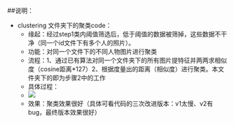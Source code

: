
##
##说明：
* clustering 文件夹下的聚类code：
 	* 缘起：经过step1类内阈值筛选后，低于阈值的数据被筛掉，这些数据不干净（同一个id文件下有多个人的照片）。
	* 功能：对同一个文件下的不同人物图片进行聚类
	* 流程：1、通过已有算法对同一个文件夹下的所有图片提特征并两两求相似度（cosine距离*127）2、根据度量出的距离（相似度）进行聚类。本文件夹下的即为步骤2中的工作
	* 具体过程：
	* ![](https://i.imgur.com/RETiUDB.png)  
	* 效果：聚类效果很好（具体可看代码的三次改进版本：v1太慢、v2有bug，最终版本效果很好）
